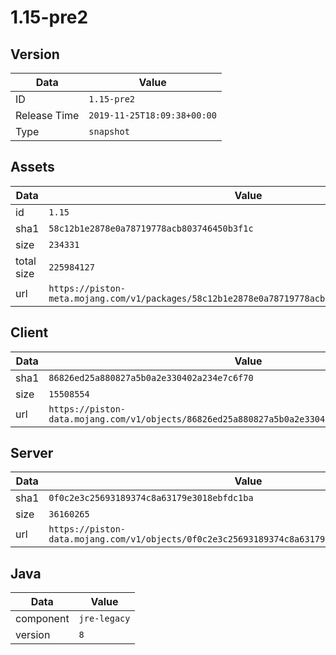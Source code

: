 # 1.15-pre2

## Version

|**Data**        | **Value**                 |
|----------------|-------------------------|
| ID   | ```1.15-pre2```   |
| Release Time   | ```2019-11-25T18:09:38+00:00```   |
| Type   | ```snapshot```   |

## Assets

|**Data**        | **Value**                 |
|----------------|-------------------------|
| id   | ```1.15```   |
| sha1   | ```58c12b1e2878e0a78719778acb803746450b3f1c```   |
| size   | ```234331```   |
| total size  | ```225984127```  |
| url       | ```https://piston-meta.mojang.com/v1/packages/58c12b1e2878e0a78719778acb803746450b3f1c/1.15.json``` |

## Client

|**Data**        | **Value**                 |
|----------------|-------------------------|
| sha1   | ```86826ed25a880827a5b0a2e330402a234e7c6f70```   |
| size   | ```15508554```   |
| url       | ```https://piston-data.mojang.com/v1/objects/86826ed25a880827a5b0a2e330402a234e7c6f70/client.jar``` |

## Server

|**Data**        | **Value**                 |
|----------------|-------------------------|
| sha1   | ```0f0c2e3c25693189374c8a63179e3018ebfdc1ba```   |
| size   | ```36160265```   |
| url       | ```https://piston-data.mojang.com/v1/objects/0f0c2e3c25693189374c8a63179e3018ebfdc1ba/server.jar``` |

## Java

|**Data**        | **Value**                 |
|----------------|-------------------------|
| component   | ```jre-legacy```   |
| version   | ```8```   |